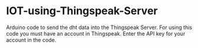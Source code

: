 # IOT-using-Thingspeak-Server
Arduino code to send the dht data into the Thingspeak Server.
For using this code you must have an account in Thingspeak.
Enter the API key for your account in the code.
